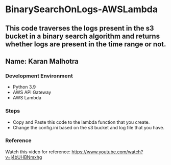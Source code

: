 # BinarySearchOnLogs-AWSLambda
This code traverses the logs present in the s3 bucket in a binary search algorithm and returns whether logs are present in the time range or not.
---
Name: Karan Malhotra
---

### Development Environment
+ Python 3.9
+ AWS API Gateway
+ AWS Lambda

### Steps
- Copy and Paste this code to the lambda function that you create.
- Change the config.ini based on the s3 bucket and log file that you have.

### Reference
Watch this video for reference: https://www.youtube.com/watch?v=j4bUHBNmxhg
